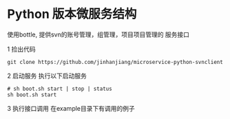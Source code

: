 

# Python 版本微服务结构

使用bottle, 提供svn的账号管理，组管理，项目项目管理的 服务接口

1 捡出代码
```
git clone https://github.com/jinhanjiang/microservice-python-svnclient
```

2 启动服务
执行以下启动服务
```
# sh boot.sh start | stop | status
sh boot.sh start
```

3 执行接口调用
在example目录下有调用的例子

